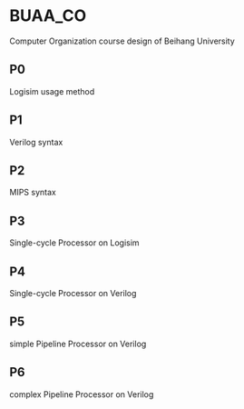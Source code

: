# BUAA_CO
Computer Organization course design of Beihang University
## P0
Logisim usage method
## P1
Verilog syntax
## P2
MIPS syntax
## P3
Single-cycle Processor on Logisim
## P4
Single-cycle Processor on Verilog
## P5
simple Pipeline Processor on Verilog
## P6
complex Pipeline Processor on Verilog
